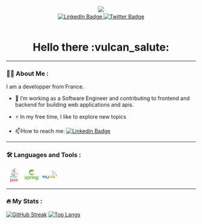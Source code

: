 <div id="header" align="center">
  <img src="https://media.giphy.com/media/cst5AXzPxRLyIwMNsV/giphy.gif" width="400"/>
</div>
<div id="badges" align="center">
  <a href="https://www.linkedin.com/in/elodie-gareil-001287a4">
    <img src="https://img.shields.io/badge/LinkedIn-blue?style=for-the-badge&logo=linkedin&logoColor=white" alt="LinkedIn Badge"/>
  </a>
  <a href="https://twitter.com/Tyriia">
    <img src="https://img.shields.io/badge/Twitter-blue?style=for-the-badge&logo=twitter&logoColor=white" alt="Twitter Badge"/>
  </a>
</div>
<div id="profile-views" align="center">
    <img src="https://komarev.com/ghpvc/?username=BlondeLegendaire&style=flat-square&color=blueviolet" alt=""/>
</div>

<h1 align="center">Hello there :vulcan_salute:</h1>

---

### :woman_technologist: About Me :
I am a developper from France.
- :telescope: I’m working as a Software Engineer and contributing to frontend and backend for building web applications and apis.


- :zap: In my free time, I like to explore new topics

- :mailbox:How to reach me: [![Linkedin Badge](https://img.shields.io/badge/-Linkedin-blue?style=flat&logo=Linkedin&logoColor=white)](https://fr.linkedin.com/in/elodie-gareil)

---

### :hammer_and_wrench: Languages and Tools :
<div>
    <img src="https://github.com/devicons/devicon/blob/master/icons/java/java-original-wordmark.svg" title="Java" alt="Java" width="40" height="40"/>&nbsp;
    <img src="https://github.com/devicons/devicon/blob/master/icons/spring/spring-original-wordmark.svg" title="Spring" alt="Spring" width="40" height="40"/>&nbsp;
    <img src="https://github.com/devicons/devicon/blob/master/icons/mysql/mysql-original-wordmark.svg" title="MySQL"  alt="MySQL" width="40" height="40"/>&nbsp;
</div>

---

### :fire: My Stats :
[![GitHub Streak](https://github-readme-streak-stats.herokuapp.com/?user=blondelegendaire)](https://git.io/streak-stats)
[![Top Langs](https://github-readme-stats.vercel.app/api/top-langs/?username=blondelegendaire&layout=compact&theme=vision-friendly-dark)](https://github.com/anuraghazra/github-readme-stats)

<!--
**BlondeLegendaire/BlondeLegendaire** is a ✨ _special_ ✨ repository because its `README.md` (this file) appears on your GitHub profile.

Here are some ideas to get you started:

- 🔭 I’m currently working on ...
- 🌱 I’m currently learning ...
- 👯 I’m looking to collaborate on ...
- 🤔 I’m looking for help with ...
- 💬 Ask me about ...
- 📫 How to reach me: ...
- 😄 Pronouns: ...
- ⚡ Fun fact: ...
-->
